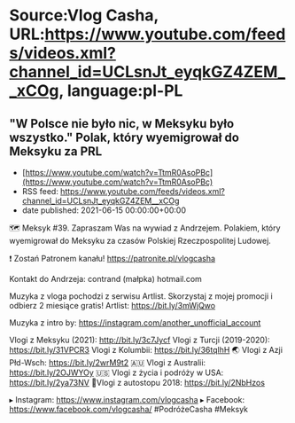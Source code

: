 # Source:Vlog Casha, URL:https://www.youtube.com/feeds/videos.xml?channel_id=UCLsnJt_eyqkGZ4ZEM__xCOg, language:pl-PL

## "W Polsce nie było nic, w Meksyku było wszystko." Polak, który wyemigrował do Meksyku za PRL
 - [https://www.youtube.com/watch?v=TtmR0AsoPBc](https://www.youtube.com/watch?v=TtmR0AsoPBc)
 - RSS feed: https://www.youtube.com/feeds/videos.xml?channel_id=UCLsnJt_eyqkGZ4ZEM__xCOg
 - date published: 2021-06-15 00:00:00+00:00

🗺️ Meksyk #39. Zapraszam Was na wywiad z Andrzejem. Polakiem, który wyemigrował do Meksyku za czasów Polskiej Rzeczpospolitej Ludowej.

❗ Zostań Patronem kanału!
https://patronite.pl/vlogcasha

Kontakt do Andrzeja: contrand (małpka) hotmail.com

Muzyka z vloga pochodzi z serwisu Artlist. Skorzystaj z mojej promocji i odbierz 2 miesiące gratis!
Artlist: https://bit.ly/3mWjQwo

Muzyka z intro by: https://instagram.com/another_unofficial_account

Vlogi z Meksyku (2021): http://bit.ly/3c7Jycf
Vlogi z Turcji (2019-2020): https://bit.ly/31VPCR3
Vlogi z Kolumbii: https://bit.ly/36tqlhH
🌏 Vlogi z Azji Płd-Wsch: https://bit.ly/2wrM9t2
🇦🇺 Vlogi z Australii: https://bit.ly/2OJWYOy
🇺🇸 Vlogi z życia i podróży w USA: https://bit.ly/2ya73NV
🚙Vlogi z autostopu 2018: https://bit.ly/2NbHzos

▸ Instagram: https://www.instagram.com/vlogcasha
▸ Facebook: https://www.facebook.com/vlogcasha/
#PodróżeCasha #Meksyk

